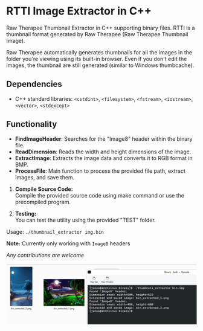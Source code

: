 # RTTI Image Extractor in C++
Raw Therapee Thumbnail Extractor in C++ supporting binary files. RTTI is a thumbnail format generated by Raw Therapee (Raw Therapee Thumbnail Image). 

Raw Therapee automatically generates thumbnails for all the images in the folder you're viewing using its built-in browser. Even if you don't edit the images, the thumbnail are still generated (similar to Windows thumbcache).

## Dependencies

- C++ standard libraries: `<cstdint>`, `<filesystem>`, `<fstream>`, `<iostream>`, `<vector>`, `<stdexcept>`

## Functionality

- **FindImageHeader**: Searches for the "Image8" header within the binary file.
- **ReadDimension**: Reads the width and height dimensions of the image.
- **ExtractImage**: Extracts the image data and converts it to RGB format in BMP.
- **ProcessFile**: Main function to process the provided file path, extract images, and save them.


1. **Compile Source Code:**  
   Compile the provided source code using make command or use the precompiled program.

2. **Testing:**  
You can test the utility using the provided "TEST" folder.

Usage: `./thumbnail_extractor img.bin`

**Note:** Currently only working with `Image8` headers

*Any contributions are welcome*

![Program In Use](https://raw.githubusercontent.com/Rannek/rtti_cpp/main/Screenshot_20240208_155019.png)
